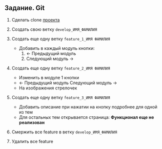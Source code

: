 ## Задание. Git

1. Сделать clone [проекта](https://github.com/AndreiBor/MergeExperience.git)

2. Создать свою ветку `develop_ИМЯ_ФАМИЛИЯ`
3. Создать еще одну ветку `feature_1_ИМЯ ФАМИЛИЯ`
   - Добавить в каждый модуль кнопки:
     1. <- Предыдущий модуль
     2. Следующий модуль ->

4. Создать еще одну ветку `feature_2_ИМЯ ФАМИЛИЯ`
   - Изменить в модуле 1 кнопки
   - <- Предыдущий модуль             Следующий модуль ->
   - На изображения стрелочек

5. Создать еще одну ветку `feature_3_ИМЯ ФАМИЛИЯ`
   - Добавить описание при нажатии на кнопку подробнее для одной из тем
   - Для остальных тем открывается страница: **Функционал еще не реализован**

6. Смержить все feature в ветку `develop_ИМЯ_ФАМИЛИЯ`
7. Удалить все feature